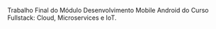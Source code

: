 Trabalho Final do Módulo Desenvolvimento Mobile Android do Curso Fullstack: Cloud, Microservices e IoT.